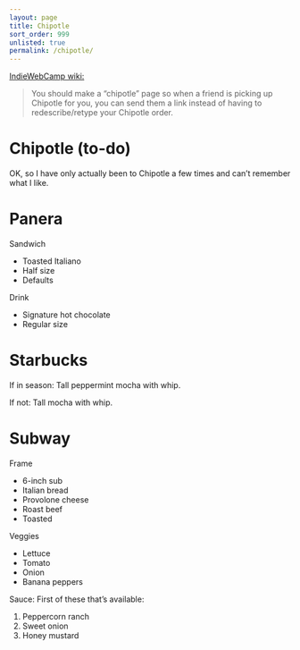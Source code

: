 ```yaml
---
layout: page
title: Chipotle
sort_order: 999
unlisted: true
permalink: /chipotle/
---
```


[IndieWebCamp wiki:](https://indieweb.org/chipotle)

> You should make a “chipotle” page so when a friend is picking up Chipotle for
> you, you can send them a link instead of having to redescribe/retype your
> Chipotle order.

# Chipotle (to-do)

OK, so I have only actually been to Chipotle a few times and can’t remember what
I like.

# Panera

Sandwich

- Toasted Italiano
- Half size
- Defaults

Drink

- Signature hot chocolate
- Regular size

# Starbucks

If in season: Tall peppermint mocha with whip.

If not: Tall mocha with whip.

# Subway

Frame

- 6-inch sub
- Italian bread
- Provolone cheese
- Roast beef
- Toasted

Veggies

- Lettuce
- Tomato
- Onion
- Banana peppers

Sauce: First of these that’s available:

1. Peppercorn ranch
2. Sweet onion
3. Honey mustard
